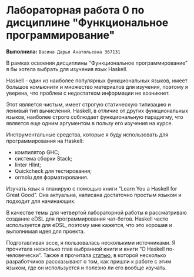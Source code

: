 # Лабораторная работа 0 по дисциплине "Функциональное программирование"

**Выполнила:** `Васина Дарья Анатольевна 367131`

В рамках освоения дисциплины “Функциональное программирование” я бы хотела выбрать для изучения язык Haskell. 

Haskell - один из наиболее популярных функциональных языков, имеет большое комьюнити и множество материалов для изучения, поэтому я уверена, что проблем с недостатком информации не возникнет.

Этот является чистым, имеет строгую статическую типизацию и ленивый тип вычислений. Haskell, в отличие от других функциональных языков, наиболее строго соблюдает функциональную парадигму, что является еще одним аргументом в пользу его изучения на курсе.

Инструментальные средства, которые я буду использовать для программирования на Haskell:
* компилятор GHC;
* система сборки Stack;
* linter Hlint;
* Quickcheck для тестирования;
* ormolu для форматирования.

Изучать язык я планирую с помощью книги “Learn You a Haskell for Great Good”. Она актуальна, написана достаточно простым языком и подходит для начинающих.

В качестве темы для четвертой лабораторной работы я рассматриваю создание eDSL для программирования чат-ботов. Haskell часто используется для eDSL, поэтому мне кажется, что это хорошая и выполнимая идея для проекта.

Подготавливая эссе, я пользовалась несколькими источниками. Я прочитала несколько глав выбранной книги и книги “О Haskell по-человечески”. Также я прочитала [статью](https://ru.hexlet.io/blog/posts/haskell-yazyk-pozvolyayuschiy-glubzhe-ponyat-programmirovanie-kak-on-ustroen-i-pochemu-ego-vybirayut-razrabotchiki), в которой несколько разработчиков рассказывают о том, как пришли к работе с этим языком, где он используется и полезно ли его вообще изучать. 
